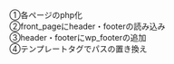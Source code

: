 <p>①各ページのphp化<br>
②front_pageにheader・footerの読み込み<br>
③header・footerにwp_footerの追加<br>
④テンプレートタグでパスの置き換え<br>
